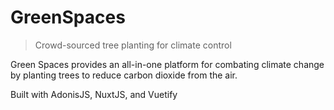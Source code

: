 # GreenSpaces

> Crowd-sourced tree planting for climate control

Green Spaces provides an all-in-one platform for combating climate change by planting trees to reduce carbon dioxide from the air.

Built with AdonisJS, NuxtJS, and Vuetify